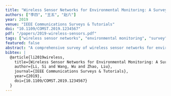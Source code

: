 ```yaml
---
title: "Wireless Sensor Networks for Environmental Monitoring: A Survey"
authors: ["李四", "王五", "赵六"]
year: 2019
venue: "IEEE Communications Surveys & Tutorials"
doi: "10.1109/COMST.2019.1234567"
pdf: "/papers/2019-wireless-sensors.pdf"
tags: ["wireless sensor networks", "environmental monitoring", "survey"]
featured: false
abstract: "A comprehensive survey of wireless sensor networks for environmental monitoring applications."
bibtex: |
  @article{li2019wireless,
    title={Wireless Sensor Networks for Environmental Monitoring: A Survey},
    author={Li, Si and Wang, Wu and Zhao, Liu},
    journal={IEEE Communications Surveys & Tutorials},
    year={2019},
    doi={10.1109/COMST.2019.1234567}
  }
---
```

